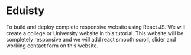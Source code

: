 # Eduisty

To build and deploy complete responsive website using React JS. We will create a college or University website in this tutorial. This website will be completely responsive and we will add react smooth scroll, slider and working contact form on this website.
